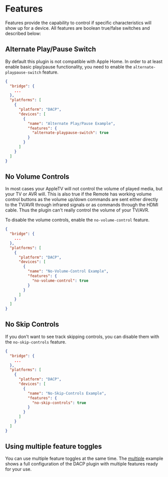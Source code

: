 # Features

Features provide the capability to control if specific characteristics will show up for a device. All features are boolean true/false switches and described below:

## Alternate Play/Pause Switch

By default this plugin is not compatible with Apple Home. In order to at least enable basic play/pause functionality, you need to enable the `alternate-playpause-switch` feature.

```json
{
  "bridge": {
    ...
  },
  "platforms": [
    {
      "platform": "DACP",
      "devices": [
        {
          "name": "Alternate Play/Pause Example",
          "features": {
            "alternate-playpause-switch": true
          }
        }
      ]
    }
  ]
}
```

## No Volume Controls

In most cases your AppleTV will not control the volume of played media, but your TV or AVR will. This is also true if the Remote has working volume control buttons as the volume up/down commands are sent either directly to the TV/AVR through infrared signals or as commands through the HDMI cable. Thus the plugin can't really control the volume of your TV/AVR.

To disable the volume controls, enable the `no-volume-control` feature.

```json
{
  "bridge": {
    ...
  },
  "platforms": [
    {
      "platform": "DACP",
      "devices": [
        {
          "name": "No-Volume-Control Example",
          "features": {
            "no-volume-control": true
          }
        }
      ]
    }
  ]
}
```

## No Skip Controls

If you don't want to see track skipping controls, you can disable them with the `no-skip-controls` feature.

```json
{
  "bridge": {
    ...
  },
  "platforms": [
    {
      "platform": "DACP",
      "devices": [
        {
          "name": "No-Skip-Controls Example",
          "features": {
            "no-skip-controls": true
          }
        }
      ]
    }
  ]
}
```

## Using multiple feature toggles

You can use multiple feature toggles at the same time. The [multiple](../../examples/multiple) example shows a full configuration of the DACP plugin with multiple features ready for your use.